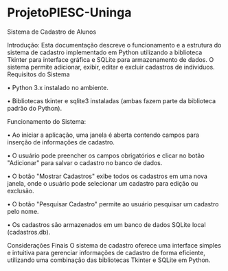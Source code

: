 # ProjetoPIESC-Uninga
Sistema de Cadastro de Alunos

Introdução: 
Esta documentação descreve o funcionamento e a estrutura do sistema de cadastro implementado em Python utilizando a biblioteca Tkinter para interface gráfica e SQLite para armazenamento de dados. O sistema permite adicionar, exibir, editar e excluir cadastros de indivíduos.
Requisitos do Sistema 

•	Python 3.x instalado no ambiente.

•	Bibliotecas tkinter e sqlite3 instaladas (ambas fazem parte da biblioteca padrão do Python).

Funcionamento do Sistema:

•	Ao iniciar a aplicação, uma janela é aberta contendo campos para inserção de informações de cadastro.

•	O usuário pode preencher os campos obrigatórios e clicar no botão "Adicionar" para salvar o cadastro no banco de dados.

•	O botão "Mostrar Cadastros" exibe todos os cadastros em uma nova janela, onde o usuário pode selecionar um cadastro para edição ou exclusão.

•	O botão "Pesquisar Cadastro" permite ao usuário pesquisar um cadastro pelo nome.

•	Os cadastros são armazenados em um banco de dados SQLite local (cadastros.db).

Considerações Finais
O sistema de cadastro oferece uma interface simples e intuitiva para gerenciar informações de cadastro de forma eficiente, utilizando uma combinação das bibliotecas Tkinter e SQLite em Python.
